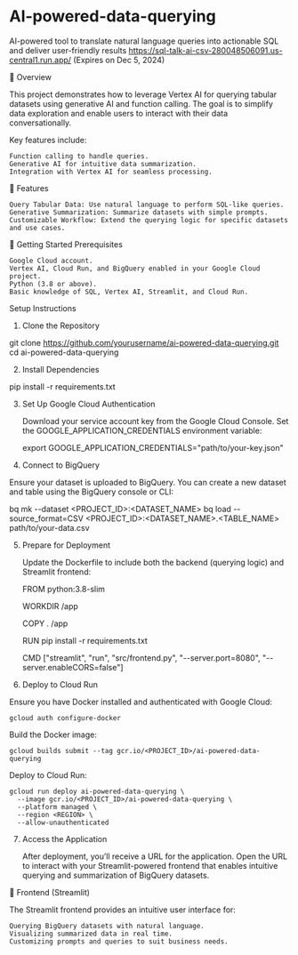 # AI-powered-data-querying
AI-powered tool to translate natural language queries into actionable SQL and deliver user-friendly results
https://sql-talk-ai-csv-280048506091.us-central1.run.app/ (Expires on Dec 5, 2024)


📖 Overview

This project demonstrates how to leverage Vertex AI for querying tabular datasets using generative AI and function calling. The goal is to simplify data exploration and enable users to interact with their data conversationally.

Key features include:

    Function calling to handle queries.
    Generative AI for intuitive data summarization.
    Integration with Vertex AI for seamless processing.

🎯 Features

    Query Tabular Data: Use natural language to perform SQL-like queries.
    Generative Summarization: Summarize datasets with simple prompts.
    Customizable Workflow: Extend the querying logic for specific datasets and use cases.

🚀 Getting Started
Prerequisites

    Google Cloud account.
    Vertex AI, Cloud Run, and BigQuery enabled in your Google Cloud project.
    Python (3.8 or above).
    Basic knowledge of SQL, Vertex AI, Streamlit, and Cloud Run.

Setup Instructions

1. Clone the Repository

git clone https://github.com/yourusername/ai-powered-data-querying.git
cd ai-powered-data-querying

2. Install Dependencies

pip install -r requirements.txt

3. Set Up Google Cloud Authentication

    Download your service account key from the Google Cloud Console.
    Set the GOOGLE_APPLICATION_CREDENTIALS environment variable:

    export GOOGLE_APPLICATION_CREDENTIALS="path/to/your-key.json"

4. Connect to BigQuery

Ensure your dataset is uploaded to BigQuery. You can create a new dataset and table using the BigQuery console or CLI:

bq mk --dataset <PROJECT_ID>:<DATASET_NAME>
bq load --source_format=CSV <PROJECT_ID>:<DATASET_NAME>.<TABLE_NAME> path/to/your-data.csv

5. Prepare for Deployment

    Update the Dockerfile to include both the backend (querying logic) and Streamlit frontend:

    FROM python:3.8-slim

    WORKDIR /app

    COPY . /app

    RUN pip install -r requirements.txt

    CMD ["streamlit", "run", "src/frontend.py", "--server.port=8080", "--server.enableCORS=false"]



6. Deploy to Cloud Run

Ensure you have Docker installed and authenticated with Google Cloud:

    gcloud auth configure-docker

Build the Docker image:

    gcloud builds submit --tag gcr.io/<PROJECT_ID>/ai-powered-data-querying

Deploy to Cloud Run:

    gcloud run deploy ai-powered-data-querying \
      --image gcr.io/<PROJECT_ID>/ai-powered-data-querying \
      --platform managed \
      --region <REGION> \
      --allow-unauthenticated

7. Access the Application

    After deployment, you’ll receive a URL for the application. Open the URL to interact with your Streamlit-powered frontend that enables intuitive querying and summarization of BigQuery datasets.

   

🧩 Frontend (Streamlit)

The Streamlit frontend provides an intuitive user interface for:

    Querying BigQuery datasets with natural language.
    Visualizing summarized data in real time.
    Customizing prompts and queries to suit business needs.


